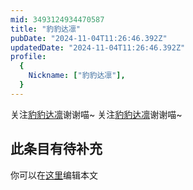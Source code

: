 ```yaml
---
mid: 3493124934470587
title: "豹豹达凛"
pubDate: "2024-11-04T11:26:46.392Z"
updatedDate: "2024-11-04T11:26:46.392Z"
profile:
  {
    Nickname: ["豹豹达凛"],
  }
---
```


关注[豹豹达凛](https://space.bilibili.com/3493124934470587)谢谢喵~ 关注[豹豹达凛](https://space.bilibili.com/3493124934470587)谢谢喵~

## 此条目有待补充
你可以在[这里](https://github.com/Yuhanawa/VTuber.ICU-Content/edit/master/v/豹豹达凛/index.md)编辑本文
